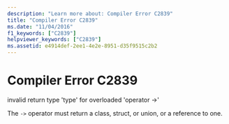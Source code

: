 ```yaml
---
description: "Learn more about: Compiler Error C2839"
title: "Compiler Error C2839"
ms.date: "11/04/2016"
f1_keywords: ["C2839"]
helpviewer_keywords: ["C2839"]
ms.assetid: e4914def-2ee1-4e2e-8951-d35f9515c2b2
---
```

# Compiler Error C2839

invalid return type 'type' for overloaded 'operator ->'

The `->` operator must return a class, struct, or union, or a reference to one.
